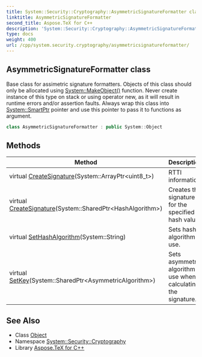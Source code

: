 ```yaml
---
title: System::Security::Cryptography::AsymmetricSignatureFormatter class
linktitle: AsymmetricSignatureFormatter
second_title: Aspose.TeX for C++
description: 'System::Security::Cryptography::AsymmetricSignatureFormatter class. Base class for assimetric signature formatters. Objects of this class should only be allocated using System::MakeObject() function. Never create instance of this type on stack or using operator new, as it will result in runtime errors and/or assertion faults. Always wrap this class into System::SmartPtr pointer and use this pointer to pass it to functions as argument in C++.'
type: docs
weight: 400
url: /cpp/system.security.cryptography/asymmetricsignatureformatter/
---
```

## AsymmetricSignatureFormatter class


Base class for assimetric signature formatters. Objects of this class should only be allocated using [System::MakeObject()](../../system/makeobject/) function. Never create instance of this type on stack or using operator new, as it will result in runtime errors and/or assertion faults. Always wrap this class into [System::SmartPtr](../../system/smartptr/) pointer and use this pointer to pass it to functions as argument.

```cpp
class AsymmetricSignatureFormatter : public System::Object
```

## Methods

| Method | Description |
| --- | --- |
| virtual [CreateSignature](./createsignature/)(System::ArrayPtr\<uint8_t\>) | RTTI information. |
| virtual [CreateSignature](./createsignature/)(System::SharedPtr\<HashAlgorithm\>) | Creates the signature for the specified hash value. |
| virtual [SetHashAlgorithm](./sethashalgorithm/)(System::String) | Sets hash algorithm to use. |
| virtual [SetKey](./setkey/)(System::SharedPtr\<AsymmetricAlgorithm\>) | Sets asymmetric algorithm to use when calculating the signature. |
## See Also

* Class [Object](../../system/object/)
* Namespace [System::Security::Cryptography](../)
* Library [Aspose.TeX for C++](../../)
